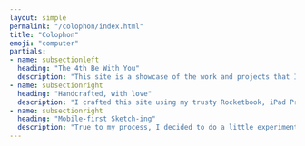 ```yaml
---
layout: simple
permalink: "/colophon/index.html"
title: "Colophon"
emoji: "computer"
partials:
- name: subsectionleft
  heading: "The 4th Be With You"
  description: "This site is a showcase of the work and projects that I've done over the years, and also serves as a jump off point for my musings and reflections.<br><br>This latest incarnation (the 4th) is the result of flexing my creative and technical ego, taking a break from client and corporate work, and geeking out over a month."
- name: subsectionright
  heading: "Handcrafted, with love"
  description: "I crafted this site using my trusty Rocketbook, iPad Pro and Macbook Pro over the course of a month. <br><br> Knowing pretty much who my target audience will be, I jumped right into doing some sketches using my Rocketbook."
- name: subsectionright
  heading: "Mobile-first Sketch-ing"
  description: "True to my process, I decided to do a little experiment on my design workflow. After setting up my iPad and mobile phone with Sketch Cloud, I dived right into designing the UI for the website and the look-and-feel."
---
```


